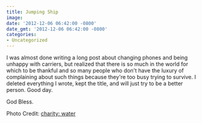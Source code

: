 ```yaml
---
title: Jumping Ship
image: 
date: '2012-12-06 06:42:00 -0800'
date_gmt: '2012-12-06 06:42:00 -0800'
categories:
- Uncategorized
---
```

I was almost done writing a long post about changing phones and being unhappy with carriers, but realized that there is so much in the world for which to be thankful and so many people who don't have the luxury of complaining about such things because they're too busy trying to survive. I deleted everything I wrote, kept the title, and will just try to be a better person. Good day.

God Bless.

Photo Credit: <a href="http://www.charitywater.org" target="_blank">charity: water</a>
